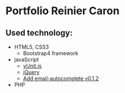 # Portfolio Reinier Caron

## Used technology:
* HTML5, CSS3
  * Bootstrap4 framework
* javaScript
  * [vUnit.js](http://joaocunha.github.io/vunit/)
  * [jQuery](https://jquery.com/)
  * [Add email-autocomplete v0.1.2](https://gitlab.com/cdnjs/cdnjs/commit/0460942f9955e088daba0f24ed3eab4ebb1f540f)
* PHP
